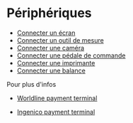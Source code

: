 # Périphériques

  * [Connecter un écran](devices/screen)
  * [Connecter un outil de mesure](devices/measurement_tool)
  * [Connecter une caméra](devices/camera)
  * [Connecter une pédale de commande](devices/footswitch)
  * [Connecter une imprimante](devices/printer)
  * [Connecter une balance](devices/scale)

<div class="alert alert-secondary">
<p class="alert-title">
Pour plus d'infos</p><ul>
<li><p><a href="../../sales/point_of_sale/payment_methods/terminals/worldline">Worldline payment terminal</a></p></li>
<li><p><a href="../../sales/point_of_sale/payment_methods/terminals/ingenico">Ingenico payment terminal</a></p></li>
</ul>
</div>

